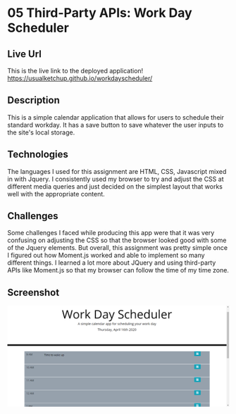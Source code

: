 # 05 Third-Party APIs: Work Day Scheduler

## Live Url
This is the live link to the deployed application!
https://usualketchup.github.io/workdayscheduler/

## Description
This is a simple calendar application that allows for users to schedule their standard workday. 
It has a save button to save whatever the user inputs to the site's local storage.

## Technologies
The languages I used for this assignment are HTML, CSS, Javascript mixed in with Jquery. 
I consistently used my browser to try and adjust the CSS at different media queries and just decided on the simplest layout that works well with the appropriate content.

## Challenges
Some challenges I faced while producing this app were that it was very confusing on adjusting the CSS so that the browser looked good with some of the Jquery elements.
But overall, this assignment was pretty simple once I figured out how Moment.js worked and able to implement so many different things.
I learned a lot more about JQuery and using third-party APIs like Moment.js so that my browser can follow the time of my time zone.

## Screenshot
![Working Screenshot](https://github.com/usualketchup/workdayscheduler/blob/master/assets/images/2020-04-16%20(2).png)
